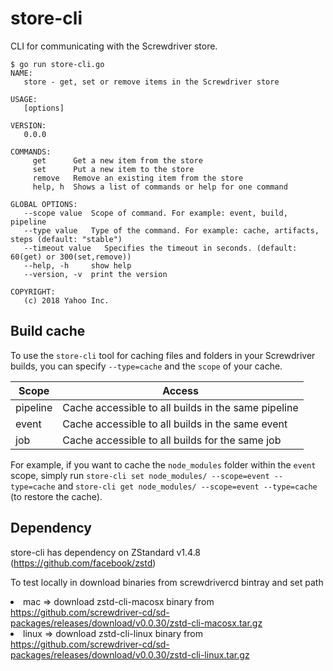# store-cli

CLI for communicating with the Screwdriver store.

```
$ go run store-cli.go 
NAME:
   store - get, set or remove items in the Screwdriver store

USAGE:
   [options]

VERSION:
   0.0.0

COMMANDS:
     get      Get a new item from the store
     set      Put a new item to the store
     remove   Remove an existing item from the store
     help, h  Shows a list of commands or help for one command

GLOBAL OPTIONS:
   --scope value  Scope of command. For example: event, build, pipeline
   --type value   Type of the command. For example: cache, artifacts, steps (default: "stable")
   --timeout value   Specifies the timeout in seconds. (default: 60(get) or 300(set,remove))
   --help, -h     show help
   --version, -v  print the version

COPYRIGHT:
   (c) 2018 Yahoo Inc.
```

## Build cache

To use the `store-cli` tool for caching files and folders in your Screwdriver builds, you can specify `--type=cache` and the `scope` of your cache.

| Scope  | Access |
|---|---|
| pipeline  | Cache accessible to all builds in the same pipeline  |
| event  | Cache accessible to all builds in the same event  |
| job  | Cache accessible to all builds for the same job  |

For example, if you want to cache the `node_modules` folder within the `event` scope, simply run `store-cli set node_modules/ --scope=event --type=cache` and `store-cli get node_modules/ --scope=event --type=cache` (to restore the cache).

## Dependency

store-cli has dependency on ZStandard v1.4.8 (https://github.com/facebook/zstd)

To test locally in download binaries from screwdrivercd bintray and set path
    <li> mac   => download zstd-cli-macosx binary from https://github.com/screwdriver-cd/sd-packages/releases/download/v0.0.30/zstd-cli-macosx.tar.gz
    <li> linux => download zstd-cli-linux binary from https://github.com/screwdriver-cd/sd-packages/releases/download/v0.0.30/zstd-cli-linux.tar.gz
